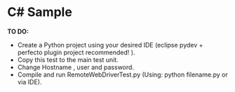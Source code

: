 # C# Sample

**TO DO:**
- Create a Python project using your desired IDE (eclipse pydev + perfecto plugin project recommended! ).
- Copy this test to the main test unit.
- Change Hostname , user and password.
- Compile and run RemoteWebDriverTest.py (Using:  python filename.py or via IDE). 

